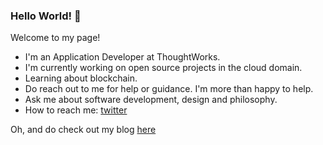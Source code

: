 ### Hello World! 👋
Welcome to my page!

- I'm an Application Developer at ThoughtWorks.
- I'm currently working on open source projects in the cloud domain.
- Learning about blockchain.
- Do reach out to me for help or guidance. I'm more than happy to help.
- Ask me about software development, design and philosophy.
- How to reach me: [twitter](https://twitter.com/theroyalkonkani)

Oh, and do check out my blog [here](https://123vivekr.github.io/)
